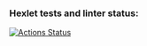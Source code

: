### Hexlet tests and linter status:
[![Actions Status](https://github.com/dshtolin/php-project-45/actions/workflows/hexlet-check.yml/badge.svg)](https://github.com/dshtolin/php-project-45/actions)